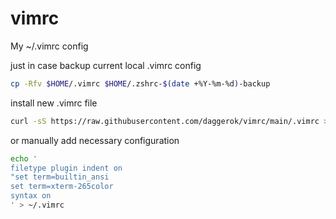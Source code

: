 # vimrc
My ~/.vimrc config

just in case backup current local .vimrc config

```bash
cp -Rfv $HOME/.vimrc $HOME/.zshrc-$(date +%Y-%m-%d)-backup
```

install new .vimrc file

```bash
curl -sS https://raw.githubusercontent.com/daggerok/vimrc/main/.vimrc >> $HOME/.vimrc
```

or manually add necessary configuration

```bash
echo '
filetype plugin indent on
"set term=builtin_ansi
set term=xterm-265color
syntax on
' > ~/.vimrc
```
